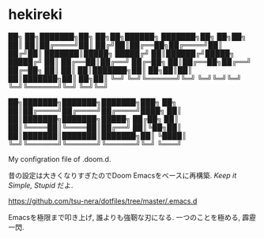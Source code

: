 # hekireki

██╗  ██╗███████╗██╗  ██╗██╗██████╗ ███████╗██╗  ██╗██╗
██║  ██║██╔════╝██║ ██╔╝██║██╔══██╗██╔════╝██║ ██╔╝██║
███████║█████╗  █████╔╝ ██║██████╔╝█████╗  █████╔╝ ██║
██╔══██║██╔══╝  ██╔═██╗ ██║██╔══██╗██╔══╝  ██╔═██╗ ██║
██║  ██║███████╗██║  ██╗██║██║  ██║███████╗██║  ██╗██║
╚═╝  ╚═╝╚══════╝╚═╝  ╚═╝╚═╝╚═╝  ╚═╝╚══════╝╚═╝  ╚═╝╚═╝

██╗███████╗███████╗███████╗███╗   ██╗
██║██╔════╝██╔════╝██╔════╝████╗  ██║
██║███████╗███████╗█████╗  ██╔██╗ ██║
██║╚════██║╚════██║██╔══╝  ██║╚██╗██║
██║███████║███████║███████╗██║ ╚████║
╚═╝╚══════╝╚══════╝╚══════╝╚═╝  ╚═══╝

My configration file of .doom.d.

昔の設定は大きくなりすぎたのでDoom Emacsをベースに再構築. *Keep it Simple, Stupid* だよ.

https://github.com/tsu-nera/dotfiles/tree/master/.emacs.d

Emacsを極限まで叩き上げ, 誰よりも強靭な刃になる. 一つのことを極める, 霹靂一閃.

